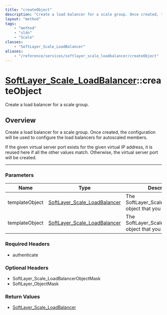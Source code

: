 ```yaml
---
title: "createObject"
description: "Create a load balancer for a scale group. Once created, the configuration will be used to configure the load balancers f... "
layout: "method"
tags:
    - "method"
    - "sldn"
    - "Scale"
classes:
    - "SoftLayer_Scale_LoadBalancer"
aliases:
    - "/reference/services/softlayer_scale_loadbalancer/createObject"
---
```

# [SoftLayer_Scale_LoadBalancer](/reference/services/SoftLayer_Scale_LoadBalancer)::createObject

Create a load balancer for a scale group. 


## Overview 
Create a load balancer for a scale group. Once created, the configuration will be used to configure the load balancers for autoscaled members. 

If the given virtual server port exists for the given virtual IP address, it is reused here if all the other values match. Otherwise, the virtual server port will be created. 

-----

### Parameters 
|Name | Type | Description |
| --- | --- | --- |
|templateObject| <a href='/reference/datatypes/SoftLayer_Scale_LoadBalancer'>SoftLayer_Scale_LoadBalancer </a>| The SoftLayer_Scale_LoadBalancer object that you wish to create.|
|templateObject| <a href='/reference/datatypes/SoftLayer_Scale_LoadBalancer'>SoftLayer_Scale_LoadBalancer </a>| The SoftLayer_Scale_LoadBalancer object that you wish to create.|


### Required Headers
* authenticate


### Optional Headers
* SoftLayer_Scale_LoadBalancerObjectMask
* SoftLayer_ObjectMask

### Return Values
* <a href='/reference/datatypes/SoftLayer_Scale_LoadBalancer'>SoftLayer_Scale_LoadBalancer </a>




